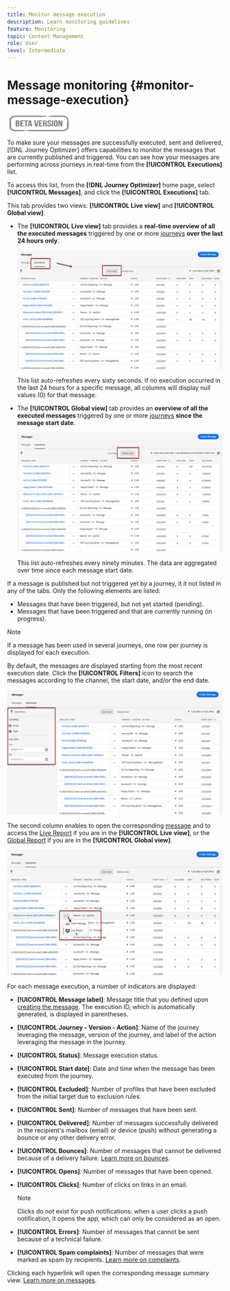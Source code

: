 ```yaml
---
title: Monitor message execution
description: Learn monitoring guidelines
feature: Monitoring
topic: Content Management
role: User
level: Intermediate
---
```

# Message monitoring {#monitor-message-execution}

![](assets/do-not-localize/badge.png)

To make sure your messages are successfully executed, sent and delivered, [!DNL Journey Optimizer] offers capabilities to monitor the messages that are currently published and triggered. You can see how your messages are performing across journeys <!--and APIs--> in real-time from the **[!UICONTROL Executions]** list.

To access this list, from the **[!DNL Journey Optimizer]** home page, select **[!UICONTROL Messages]**, and click the **[!UICONTROL Executions]** tab.

This tab provides two views: **[!UICONTROL Live view]** and **[!UICONTROL Global view]**.

* The **[!UICONTROL Live view]** tab provides a **real-time overview of all the executed messages** triggered by one or more [journeys](building-journeys/journey.md) **over the last 24 hours only**.

  ![](assets/message-execution-tab-live.png)

  This list auto-refreshes every sixty seconds. If no execution occurred in the last 24 hours for a specific message, all columns will display null values (0) for that message.

* The **[!UICONTROL Global view]** tab provides an **overview of all the executed messages** triggered by one or more [journeys](building-journeys/journey.md) **since the message start date**.

  ![](assets/message-execution-tab-global.png)

  This list auto-refreshes every ninety minutes. The data are aggregated over time since each message start date.

If a message is published but not triggered yet by a journey, it it not listed in any of the tabs. Only the following elements are listed:
* Messages that have been triggered, but not yet started (pending).
* Messages that have been triggered and that are currently running (in progress).

<!--For multichannel messages, one row per channel is displayed for each message. STILL VALID? looks like NOT-->

>[!NOTE]
>
>If a message has been used in several journeys, one row per journey is displayed for each execution.

<!--![](assets/message-execution-multichannel.png)-->

<!--If a message has been used in several journeys, the **[!UICONTROL Source]** column displays **[!UICONTROL Multiple]**.-->

By default, the messages are displayed starting from the most recent execution date. Click the **[!UICONTROL Filters]** icon to search the messages according to the channel, the start date, and/or the end date.

![](assets/message-execution-tab-filters.png)

The <!--**[!UICONTROL Quick action]**-->second column enables to open the corresponding [message](create-message.md) and to access the [Live Report](reports/live-report.md) if you are in the **[!UICONTROL Live view]**, or the [Global Report](reports/global-report.md) if you are in the **[!UICONTROL Global view]**.

![](assets/message-execution-open-live-report.png)

For each message execution, a number of indicators are displayed:

* **[!UICONTROL Message label]**: Message title that you defined upon [creating the message](create-message.md). The execution ID, which is automatically generated, is displayed in parentheses.

  <!--**[!UICONTROL Execution ID]**: Automatically generated identifier.
  **[!UICONTROL Source]**: Name of the journey leveraging that message.-->

* **[!UICONTROL Journey - Version - Action]**: Name of the journey leveraging the message, version of the journey, and label of the action leveraging the message in the journey.

* **[!UICONTROL Status]**: Message execution status. <!--List all the possible statuses? For now only Live status? The user cannot stop or cancel the execution. TBC by Fred-->

* **[!UICONTROL Start date]**: Date and time when the message has been executed from the journey.

  <!--Targeted: Number of targeted profiles for each message execution. To come?-->

* **[!UICONTROL Excluded]**: Number of profiles that have been excluded from the initial target due to exclusion rules.

* **[!UICONTROL Sent]**: Number of messages that have been sent.

* **[!UICONTROL Delivered]**: Number of messages successfully delivered in the recipient's mailbox (email) or device (push) without generating a bounce or any other delivery error.

* **[!UICONTROL Bounces]**: Number of messages that cannot be delivered because of a delivery failure. [Learn more on bounces](suppression-list.md).

* **[!UICONTROL Opens]**: Number of messages that have been opened.

* **[!UICONTROL Clicks]**: Number of clicks on links in an email.

  >[!NOTE]
  >
  >Clicks do not exist for push notifications: when a user clicks a push notification, it opens the app, which can only be considered as an open.

* **[!UICONTROL Errors]**: Number of messages that cannot be sent because of a technical failure.

* **[!UICONTROL Spam complaints]**: Number of messages that were marked as spam by recipients. [Learn more on complaints](https://experienceleague.adobe.com/docs/deliverability-learn/deliverability-best-practice-guide/metrics-for-deliverability/complaints.html#metrics-for-deliverability).

Clicking each hyperlink will open the corresponding message summary view. [Learn more on messages](create-message.md).
